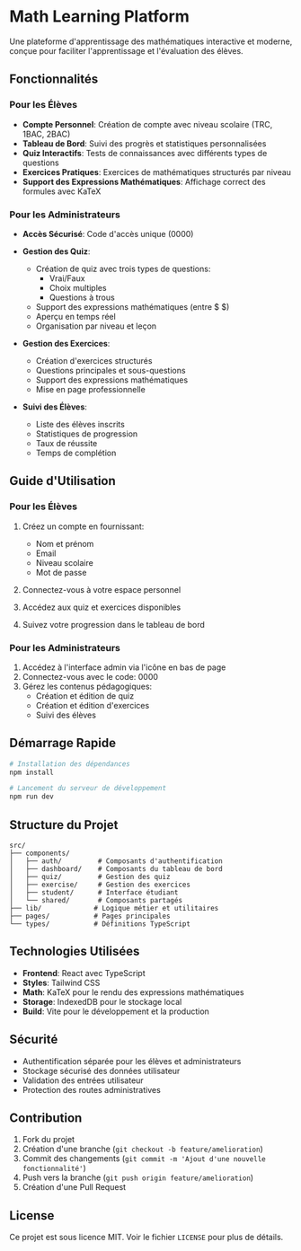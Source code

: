 # Math Learning Platform

Une plateforme d'apprentissage des mathématiques interactive et moderne, conçue pour faciliter l'apprentissage et l'évaluation des élèves.

## Fonctionnalités

### Pour les Élèves
- **Compte Personnel**: Création de compte avec niveau scolaire (TRC, 1BAC, 2BAC)
- **Tableau de Bord**: Suivi des progrès et statistiques personnalisées
- **Quiz Interactifs**: Tests de connaissances avec différents types de questions
- **Exercices Pratiques**: Exercices de mathématiques structurés par niveau
- **Support des Expressions Mathématiques**: Affichage correct des formules avec KaTeX

### Pour les Administrateurs
- **Accès Sécurisé**: Code d'accès unique (0000)
- **Gestion des Quiz**:
  - Création de quiz avec trois types de questions:
    - Vrai/Faux
    - Choix multiples
    - Questions à trous
  - Support des expressions mathématiques (entre $ $)
  - Aperçu en temps réel
  - Organisation par niveau et leçon

- **Gestion des Exercices**:
  - Création d'exercices structurés
  - Questions principales et sous-questions
  - Support des expressions mathématiques
  - Mise en page professionnelle

- **Suivi des Élèves**:
  - Liste des élèves inscrits
  - Statistiques de progression
  - Taux de réussite
  - Temps de complétion

## Guide d'Utilisation

### Pour les Élèves
1. Créez un compte en fournissant:
   - Nom et prénom
   - Email
   - Niveau scolaire
   - Mot de passe

2. Connectez-vous à votre espace personnel
3. Accédez aux quiz et exercices disponibles
4. Suivez votre progression dans le tableau de bord

### Pour les Administrateurs
1. Accédez à l'interface admin via l'icône en bas de page
2. Connectez-vous avec le code: 0000
3. Gérez les contenus pédagogiques:
   - Création et édition de quiz
   - Création et édition d'exercices
   - Suivi des élèves

## Démarrage Rapide

```bash
# Installation des dépendances
npm install

# Lancement du serveur de développement
npm run dev
```

## Structure du Projet

```
src/
├── components/
│   ├── auth/         # Composants d'authentification
│   ├── dashboard/    # Composants du tableau de bord
│   ├── quiz/         # Gestion des quiz
│   ├── exercise/     # Gestion des exercices
│   ├── student/      # Interface étudiant
│   └── shared/       # Composants partagés
├── lib/             # Logique métier et utilitaires
├── pages/           # Pages principales
└── types/           # Définitions TypeScript
```

## Technologies Utilisées

- **Frontend**: React avec TypeScript
- **Styles**: Tailwind CSS
- **Math**: KaTeX pour le rendu des expressions mathématiques
- **Storage**: IndexedDB pour le stockage local
- **Build**: Vite pour le développement et la production

## Sécurité

- Authentification séparée pour les élèves et administrateurs
- Stockage sécurisé des données utilisateur
- Validation des entrées utilisateur
- Protection des routes administratives

## Contribution

1. Fork du projet
2. Création d'une branche (`git checkout -b feature/amelioration`)
3. Commit des changements (`git commit -m 'Ajout d'une nouvelle fonctionnalité'`)
4. Push vers la branche (`git push origin feature/amelioration`)
5. Création d'une Pull Request

## License

Ce projet est sous licence MIT. Voir le fichier `LICENSE` pour plus de détails.